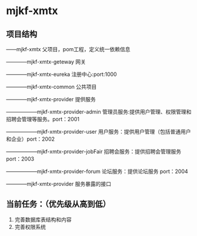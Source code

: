 # mjkf-xmtx
## 项目结构
——mjkf-xmtx   父项目，pom工程，定义统一依赖信息

————mjkf-xmtx-geteway   网关

————mjkf-xmtx-eureka    注册中心:port:1000

————mjkf-xmtx-common  公共项目

————mjkf-xmtx-provider  提供服务

——————mjkf-xmtx-provider-admin  管理员服务:提供用户管理、权限管理和招聘会管理等服务。port：2001

——————mjkf-xmtx-provider-user   用户服务：提供用户管理（包括普通用户和企业）port：2002

——————mjkf-xmtx-provider-jobFair    招聘会服务：提供招聘会管理服务 port：2003

——————mjkf-xmtx-provider-forum   论坛服务：提供论坛服务 port：2004

————mjkf-xmtx-provider  服务暴露的接口

## 当前任务：（优先级从高到低）
1. 完善数据库表结构和内容
2. 完善权限系统

